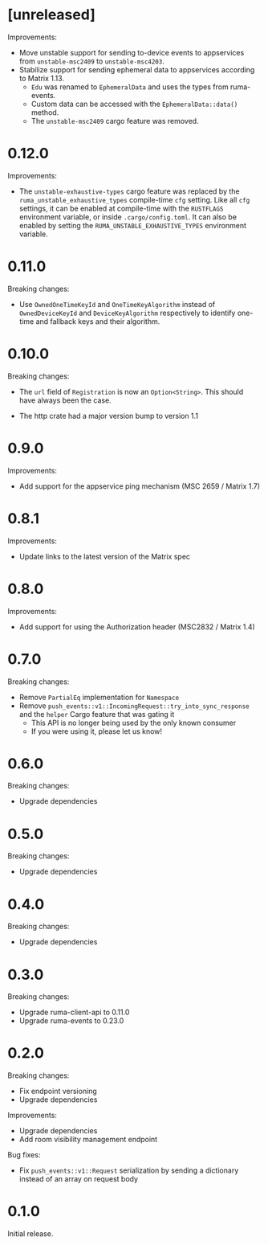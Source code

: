 # [unreleased]

Improvements:

- Move unstable support for sending to-device events to appservices from
  `unstable-msc2409` to `unstable-msc4203`.
- Stabilize support for sending ephemeral data to appservices according to
  Matrix 1.13.
  - `Edu` was renamed to `EphemeralData` and uses the types from ruma-events.
  - Custom data can be accessed with the `EphemeralData::data()` method.
  - The `unstable-msc2409` cargo feature was removed.

# 0.12.0

Improvements:

- The `unstable-exhaustive-types` cargo feature was replaced by the
  `ruma_unstable_exhaustive_types` compile-time `cfg` setting. Like all `cfg`
  settings, it can be enabled at compile-time with the `RUSTFLAGS` environment
  variable, or inside `.cargo/config.toml`. It can also be enabled by setting
  the `RUMA_UNSTABLE_EXHAUSTIVE_TYPES` environment variable.

# 0.11.0

Breaking changes:

- Use `OwnedOneTimeKeyId` and `OneTimeKeyAlgorithm` instead of
  `OwnedDeviceKeyId` and `DeviceKeyAlgorithm` respectively to identify one-time
  and fallback keys and their algorithm.

# 0.10.0

Breaking changes:

* The `url` field of `Registration` is now an `Option<String>`. This should have
  always been the case.
- The http crate had a major version bump to version 1.1

# 0.9.0

Improvements:

- Add support for the appservice ping mechanism (MSC 2659 / Matrix 1.7)

# 0.8.1

Improvements:

* Update links to the latest version of the Matrix spec

# 0.8.0

Improvements:

* Add support for using the Authorization header (MSC2832 / Matrix 1.4)

# 0.7.0

Breaking changes:

* Remove `PartialEq` implementation for `Namespace`
* Remove `push_events::v1::IncomingRequest::try_into_sync_response` and the
  `helper` Cargo feature that was gating it
  * This API is no longer being used by the only known consumer
  * If you were using it, please let us know!

# 0.6.0

Breaking changes:

* Upgrade dependencies

# 0.5.0

Breaking changes:

* Upgrade dependencies

# 0.4.0

Breaking changes:

* Upgrade dependencies

# 0.3.0

Breaking changes:

* Upgrade ruma-client-api to 0.11.0
* Upgrade ruma-events to 0.23.0

# 0.2.0

Breaking changes:

* Fix endpoint versioning
* Upgrade dependencies

Improvements:

* Upgrade dependencies
* Add room visibility management endpoint

Bug fixes:

* Fix `push_events::v1::Request` serialization by sending a dictionary instead of an array on request body

# 0.1.0

Initial release.
